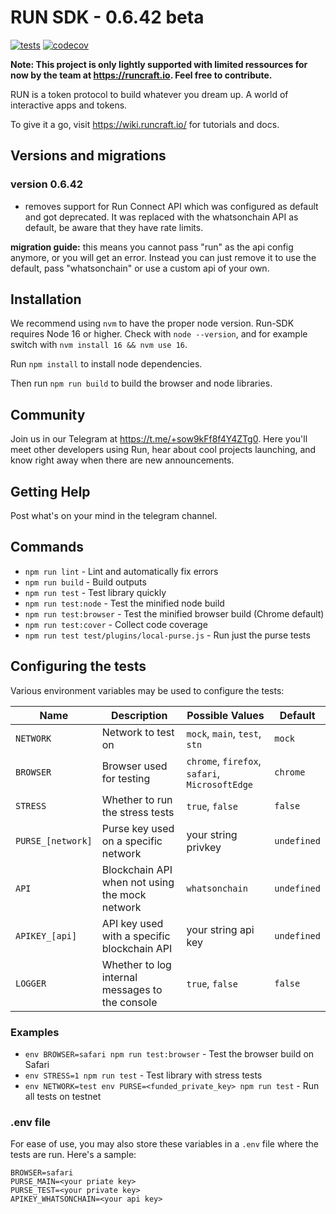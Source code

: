 # RUN SDK - 0.6.42 beta

[![tests](https://github.com/runcraft-bitcoin/run-sdk/workflows/tests/badge.svg)](https://github.com/runcraft-bitcoin/run-sdk/actions) [![codecov](https://codecov.io/gh/runcraft-bitcoin/run-sdk/branch/master/graph/badge.svg?token=VPXTBV9CQP)](https://codecov.io/gh/runcraft-bitcoin/run-sdk/)

**Note: This project is only lightly supported with limited ressources for now by the team at https://runcraft.io. Feel free to contribute.**


RUN is a token protocol to build whatever you dream up. A world of interactive apps and tokens.

To give it a go, visit https://wiki.runcraft.io/ for tutorials and docs.

## Versions and migrations

### version 0.6.42

- removes support for Run Connect API which was configured as default and got deprecated. It was replaced with the whatsonchain API as default, be aware that they have rate limits.

**migration guide:** this means you cannot pass "run" as the api config anymore, or you will get an error. Instead you can just remove it to use the default, pass "whatsonchain" or use a custom api of your own.

## Installation

We recommend using `nvm` to have the proper node version. Run-SDK requires Node 16 or higher.
Check with `node --version`, and for example switch with `nvm install 16 && nvm use 16`.

Run `npm install` to install node dependencies.

Then run `npm run build` to build the browser and node libraries.

## Community

Join us in our Telegram at https://t.me/+sow9kFf8f4Y4ZTg0. Here you'll meet other developers using Run, hear about cool projects launching, and know right away when there are new announcements.

## Getting Help

Post what's on your mind in the telegram channel.

## Commands

- `npm run lint` - Lint and automatically fix errors
- `npm run build` - Build outputs
- `npm run test` - Test library quickly
- `npm run test:node` - Test the minified node build
- `npm run test:browser` - Test the minified browser build (Chrome default)
- `npm run test:cover` - Collect code coverage
- `npm run test test/plugins/local-purse.js` - Run just the purse tests

## Configuring the tests

Various environment variables may be used to configure the tests:

| Name              | Description                                     | Possible Values                                | Default     |
|-------------------|-------------------------------------------------|------------------------------------------------|-------------|
| `NETWORK`         | Network to test on                              | `mock`, `main`, `test`, `stn`                  | `mock`      |
| `BROWSER`         | Browser used for testing                        | `chrome`, `firefox`, `safari`, `MicrosoftEdge` | `chrome`    |
| `STRESS`          | Whether to run the stress tests                 | `true`, `false`                                | `false`     |
| `PURSE_[network]` | Purse key used on a specific network            | your string privkey                            | `undefined` |
| `API`             | Blockchain API when not using the mock network  | `whatsonchain`                          | `undefined` |
| `APIKEY_[api]`    | API key used with a specific blockchain API     | your string api key                            | `undefined` |
| `LOGGER`          | Whether to log internal messages to the console | `true`, `false`                                | `false`     |

### Examples

- `env BROWSER=safari npm run test:browser` - Test the browser build on Safari
- `env STRESS=1 npm run test` - Test library with stress tests
- `env NETWORK=test env PURSE=<funded_private_key> npm run test` - Run all tests on testnet

### .env file

For ease of use, you may also store these variables in a `.env` file where the tests are run. Here's a sample:

```
BROWSER=safari
PURSE_MAIN=<your priate key>
PURSE_TEST=<your private key>
APIKEY_WHATSONCHAIN=<your api key>
```
